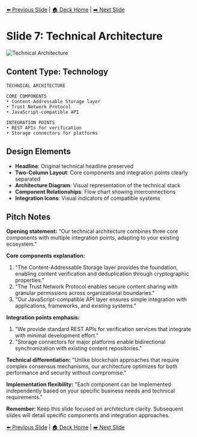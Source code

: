 <!-- Navigation Header -->
[⬅️ Previous Slide](slide06_simplified.md) | [🏠 Deck Home](../README.md) | [➡️ Next Slide](slide08_simplified.md)

# Slide 7: Technical Architecture

![Technical Architecture](../images/slide7.png)

## Content Type: Technology

```
TECHNICAL ARCHITECTURE

CORE COMPONENTS
• Content-Addressable Storage layer
• Trust Network Protocol
• JavaScript-compatible API

INTEGRATION POINTS
• REST APIs for verification
• Storage connectors for platforms
```

## Design Elements

- **Headline**: Original technical headline preserved
- **Two-Column Layout**: Core components and integration points clearly separated
- **Architecture Diagram**: Visual representation of the technical stack
- **Component Relationships**: Flow chart showing interconnections
- **Integration Icons**: Visual indicators of compatible systems

## Pitch Notes

**Opening statement:**
"Our technical architecture combines three core components with multiple integration points, adapting to your existing ecosystem."

**Core components explanation:**
1. "The Content-Addressable Storage layer provides the foundation, enabling content verification and deduplication through cryptographic properties."
2. "The Trust Network Protocol enables secure content sharing with granular permissions across organizational boundaries."
3. "Our JavaScript-compatible API layer ensures simple integration with applications, frameworks, and existing systems."

**Integration points emphasis:**
1. "We provide standard REST APIs for verification services that integrate with minimal development effort."
2. "Storage connectors for major platforms enable bidirectional synchronization with existing content repositories."

**Technical differentiation:**
"Unlike blockchain approaches that require complex consensus mechanisms, our architecture optimizes for both performance and security without compromise."

**Implementation flexibility:**
"Each component can be implemented independently based on your specific business needs and technical requirements."

**Remember**: Keep this slide focused on architecture clarity. Subsequent slides will detail specific components and integration approaches.

<!-- Navigation Footer -->
[⬅️ Previous Slide](slide06_simplified.md) | [🏠 Deck Home](../README.md) | [➡️ Next Slide](slide08_simplified.md)